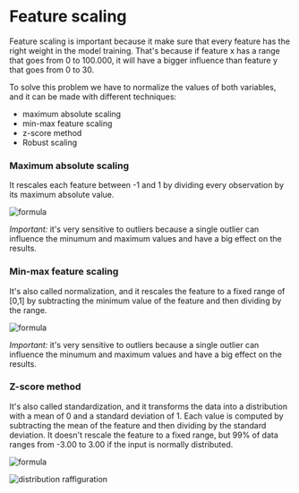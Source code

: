 # Feature scaling

Feature scaling is important because it make sure that every feature has the right weight in the model training. That's because if feature x has a range that goes from 0 to 100.000, it will have a bigger influence than feature y that goes from 0 to 30.

To solve this problem we have to normalize the values of both variables, and it can be made with different techniques:
- maximum absolute scaling
- min-max feature scaling
- z-score method
- Robust scaling


### Maximum absolute scaling

It rescales each feature between -1 and 1 by dividing every observation by its maximum absolute value.

![formula](https://miro.medium.com/v2/resize:fit:466/format:webp/1*qa_W9JzNscAXpTtc44yhow.png)

*Important:* it's very sensitive to outliers because a single outlier can influence the minumum and maximum values and have a big effect on the results.

### Min-max feature scaling
It's also called normalization, and it rescales the feature to a fixed range of [0,1] by subtracting the minimum value of the feature and then dividing by the range.

![formula](https://miro.medium.com/v2/resize:fit:480/format:webp/1*wJqdWdLdjBJqGbaDRWVZnQ.png)

*Important:* it's very sensitive to outliers because a single outlier can influence the minumum and maximum values and have a big effect on the results.


### Z-score method
It's also called standardization, and it transforms the data into a distribution with a mean of 0 and a standard deviation of 1. Each value is computed by subtracting the mean of the feature and then dividing by the standard deviation. It doesn't rescale the feature to a fixed range, but 99% of data ranges from -3.00 to 3.00 if the input is normally distributed.

![formula](https://miro.medium.com/v2/resize:fit:346/format:webp/1*Qy9qhRvqU0pOfADth0Njhw.png)

![distribution raffiguration](https://miro.medium.com/v2/resize:fit:828/format:webp/1*cDUtW2cNIZ7L5XrdOkiucQ.png)


